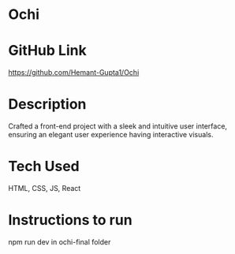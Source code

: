 # Ochi

# GitHub Link
https://github.com/Hemant-Gupta1/Ochi

# Description
Crafted a front-end project with a sleek and intuitive user interface, ensuring an elegant user experience having interactive visuals.

# Tech Used
HTML, CSS, JS, React


# Instructions to run
npm run dev in ochi-final folder
